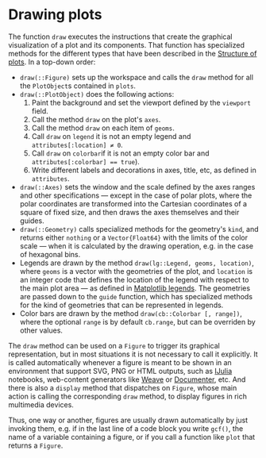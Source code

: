 # Drawing plots

The function `draw` executes the instructions that create the graphical visualization of a plot and its components. That function has specialized methods for the different types that have been described in the [Structure of plots](@ref). In a top-down order:

* `draw(::Figure)` sets up the workspace and calls the `draw` method for all the `PlotObject`s  contained in `plots`.
* `draw(::PlotObject)` does the following actions:
    1. Paint the background and set the viewport defined by the `viewport` field.
    2. Call the method `draw` on the plot's `axes`.
    3. Call the method `draw` on each item of `geoms`.
    4. Call `draw` on `legend` it is not an empty legend and `attributes[:location] ≠ 0`.
    5. Call `draw` on `colorbar`if it is not an empty color bar and `attributes[:colorbar] == true`).
    6. Write different labels and decorations in axes, title, etc, as defined in `attributes`.
* `draw(::Axes)` sets the window and the scale defined by the axes ranges and other specifications &mdash; except in the case of polar plots, where the polar coordinates are transformed into the Cartesian coordinates of a square of fixed size, and then draws the axes themselves and their guides.
* `draw(::Geometry)` calls specialized methods for the geometry's `kind`, and returns either `nothing` or a `Vector{Float64}` with the limits of the color scale &mdash; when it is calculated by the drawing operation, e.g. in the case of hexagonal bins.
* Legends are drawn by the method `draw(lg::Legend, geoms, location)`, where `geoms` is a vector with the geometries of the plot, and `location` is an integer code that defines the location of the legend with respect to the main plot area — as defined in [Matplotlib legends](https://matplotlib.org/3.1.1/api/_as_gen/matplotlib.pyplot.legend.html). The geometries are passed down to the `guide` function, which has specialized methods for the kind of geometries that can be represented in legends.
* Color bars are drawn by the method `draw(cb::Colorbar [, range])`, where the optional `range` is by default `cb.range`, but can be overriden by other values.

The `draw` method can be used on a `Figure` to trigger its graphical representation, but in most situations it is not necessary to call it explicitly. It is called automatically whenever a figure is meant to be shown in an environment that support SVG, PNG or HTML outputs, such as [IJulia](https://github.com/JuliaLang/IJulia.jl) notebooks, web-content generators like [Weave](https://github.com/JunoLab/Weave.jl) or [Documenter](https://github.com/JuliaDocs/Documenter.jl), etc. And there is also a `display` method that dispatches on `Figure`, whose main action is calling the corresponding `draw` method, to display figures in rich multimedia devices.

Thus, one way or another, figures are usually drawn automatically by just invoking them, e.g. if in the last line of a code block you write `gcf()`, the name of a variable containing a figure, or if you call a function like `plot` that returns a `Figure`.
